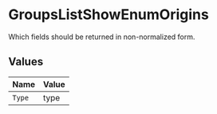 # GroupsListShowEnumOrigins

Which fields should be returned in non-normalized form.


## Values

| Name   | Value  |
| ------ | ------ |
| `Type` | type   |